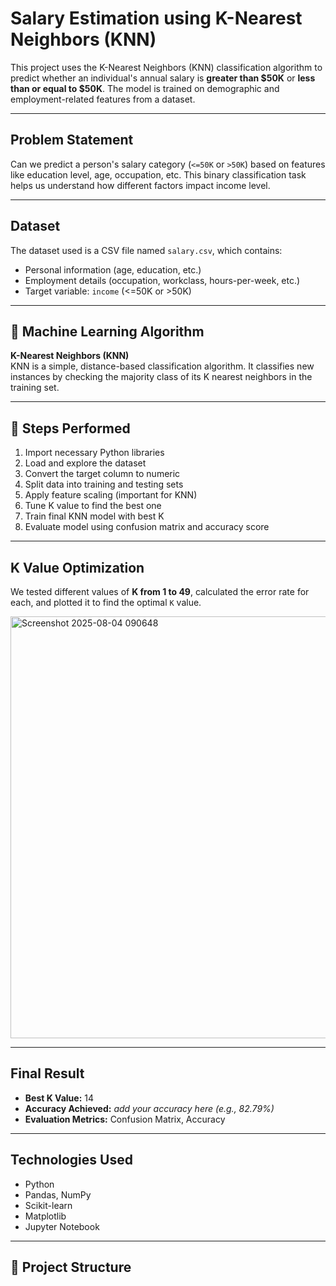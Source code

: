 #  Salary Estimation using K-Nearest Neighbors (KNN)

This project uses the K-Nearest Neighbors (KNN) classification algorithm to predict whether an individual's annual salary is **greater than $50K** or **less than or equal to $50K**. The model is trained on demographic and employment-related features from a dataset.

---

##  Problem Statement

Can we predict a person's salary category (`<=50K` or `>50K`) based on features like education level, age, occupation, etc. 
This binary classification task helps us understand how different factors impact income level.

---

## Dataset

The dataset used is a CSV file named `salary.csv`, which contains:
- Personal information (age, education, etc.)
- Employment details (occupation, workclass, hours-per-week, etc.)
- Target variable: `income` (<=50K or >50K)


---

## 🧠 Machine Learning Algorithm

**K-Nearest Neighbors (KNN)**  
KNN is a simple, distance-based classification algorithm. It classifies new instances by checking the majority class of its K nearest neighbors in the training set.

---

## 🧪 Steps Performed

1. Import necessary Python libraries
2. Load and explore the dataset
3. Convert the target column to numeric
4. Split data into training and testing sets
5. Apply feature scaling (important for KNN)
6. Tune K value to find the best one
7. Train final KNN model with best K
8. Evaluate model using confusion matrix and accuracy score

---

##  K Value Optimization

We tested different values of **K from 1 to 49**, calculated the error rate for each, and plotted it to find the optimal `K` value.

<img width="1266" height="675" alt="Screenshot 2025-08-04 090648" src="https://github.com/user-attachments/assets/a0bcfd29-1629-402b-aab4-7783b1526cc4" />

---

##  Final Result

-  **Best K Value:** 14  
-  **Accuracy Achieved:** _add your accuracy here (e.g., 82.79%)_  
-  **Evaluation Metrics:** Confusion Matrix, Accuracy

---

##  Technologies Used

- Python
- Pandas, NumPy
- Scikit-learn
- Matplotlib
- Jupyter Notebook

---

## 📂 Project Structure

